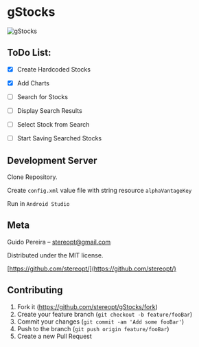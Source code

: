 # gStocks

![gStocks](https://raw.githubusercontent.com/StereoPT/guiChat/master/screens/gStocks_001.png)


## ToDo List:

- [x] Create Hardcoded Stocks  
- [x] Add Charts
- [ ] Search for Stocks
- [ ] Display Search Results
- [ ] Select Stock from Search
- [ ] Start Saving Searched Stocks


## Development Server

Clone Repository.

Create `config.xml` value file with string resource `alphaVantageKey`

Run in `Android Studio`


## Meta

Guido Pereira – stereopt@gmail.com

Distributed under the MIT license.

[https://github.com/stereopt/](https://github.com/stereopt/)


## Contributing

1. Fork it (<https://github.com/stereopt/gStocks/fork>)
2. Create your feature branch (`git checkout -b feature/fooBar`)
3. Commit your changes (`git commit -am 'Add some fooBar'`)
4. Push to the branch (`git push origin feature/fooBar`)
5. Create a new Pull Request
